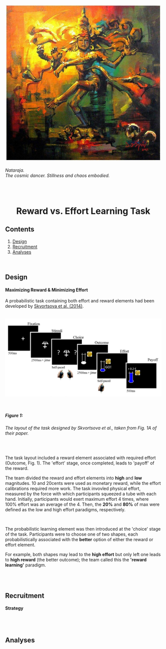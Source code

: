 <p align="center"> <img width="500" src="imgs/task.jpeg" alt="triumvirate"> </p>

###### *Nataraja.*<br>*The cosmic dancer. Stillness and chaos embodied.*
<br>

<h1 align="center"> Reward vs. Effort Learning Task </h1>

## Contents
1. [Design](task.md#design)<br>
2. [Recruitment](task.md#recruitment)<br>
3. [Analyses](task.md#analyses)<br>

<br>

## Design
#### Maximizing Reward & Minimizing Effort
A probabilistic task containing both effort and reward elements had been developed by [Skvortsova et al. (2014)](https://doi.org/10.1523/JNEUROSCI.1350-14.2014).
<br>
<br>
<p align="center"> <img width="600" src="imgs/task_layout.jpeg" alt="task"></p><br>

##### Figure 1: 
<i>The layout of the task designed by Skvortsova et al., taken from Fig. 1A of their paper.</i>

<br>
<br>

The task layout included a reward element associated with required effort (Outcome, Fig. 1). The 'effort' stage, once completed, leads to 'payoff' of the reward.
<br>

The team divided the reward and effort elements into **high** and **low** magnitudes. 10 and 20cents were used as monetary reward, while the effort calibrations required more work. The task invovled physical effort, measured by the force with which participants squeezed a tube with each hand. Initially, participants would exert maximum effort 4 times, where 100% effort was an average of the 4. Then, the **20%** and **80%** of max were defined as the low and high effort paradigms, respectively.

<br>


The probabilistic learning element was then introduced at the 'choice' stage of the task. Participants were to choose one of two shapes, each probabilistically associated with the **better** option of either the reward or effort element. <br>

For example, both shapes may lead to the **high effort** but only left one leads to **high reward** (the better outcome); the team called this the **'reward learning'** paradigm. 
<!-- Explain what reward learning means. If it were a block design, the participant would figure out that only the rewards change, not the effort. Therefore, the strategy the design involves trying to achieve the high reward; reward is given **salience**. -->

<br>
<br>

## Recruitment
#### Strategy

<br>
<br>

## Analyses

<br>
<br>
